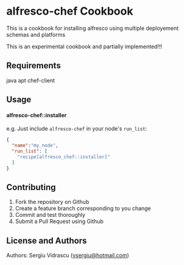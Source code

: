 alfresco-chef Cookbook
======================
This is a cookbook for installing alfresco using multiple deployement schemas and platforms

This is an experimental cookbook and partially implemented!!!


Requirements
------------
java
apt
chef-client


Usage
-----
#### alfresco-chef::installer

e.g.
Just include `alfresco-chef` in your node's `run_list`:

```json
{
  "name":"my_node",
  "run_list": [
    "recipe[alfresco_chef::installer]"
  ]
}
```

Contributing
------------

1. Fork the repository on Github
2. Create a feature branch corresponding to you change
3. Commit and test thoroughly
6. Submit a Pull Request using Github

License and Authors
-------------------
Authors: Sergiu Vidrascu (vsergiu@hotmail.com)
